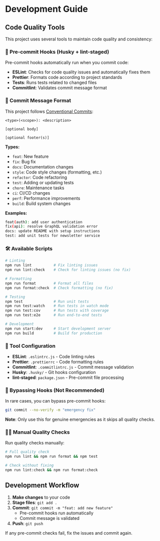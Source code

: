 # Development Guide

## Code Quality Tools

This project uses several tools to maintain code quality and consistency:

### 🎯 Pre-commit Hooks (Husky + lint-staged)

Pre-commit hooks automatically run when you commit code:

- **ESLint**: Checks for code quality issues and automatically fixes them
- **Prettier**: Formats code according to project standards
- **Tests**: Runs tests related to changed files
- **Commitlint**: Validates commit message format

### 📝 Commit Message Format

This project follows [Conventional Commits](https://www.conventionalcommits.org/):

```
<type>(<scope>): <description>

[optional body]

[optional footer(s)]
```

**Types:**

- `feat`: New feature
- `fix`: Bug fix
- `docs`: Documentation changes
- `style`: Code style changes (formatting, etc.)
- `refactor`: Code refactoring
- `test`: Adding or updating tests
- `chore`: Maintenance tasks
- `ci`: CI/CD changes
- `perf`: Performance improvements
- `build`: Build system changes

**Examples:**

```bash
feat(auth): add user authentication
fix(api): resolve GraphQL validation error
docs: update README with setup instructions
test: add unit tests for newsletter service
```

### 🛠️ Available Scripts

```bash
# Linting
npm run lint          # Fix linting issues
npm run lint:check    # Check for linting issues (no fix)

# Formatting
npm run format        # Format all files
npm run format:check  # Check formatting (no fix)

# Testing
npm test              # Run unit tests
npm run test:watch    # Run tests in watch mode
npm run test:cov      # Run tests with coverage
npm run test:e2e      # Run end-to-end tests

# Development
npm run start:dev     # Start development server
npm run build         # Build for production
```

### 🔧 Tool Configuration

- **ESLint**: `.eslintrc.js` - Code linting rules
- **Prettier**: `.prettierrc` - Code formatting rules
- **Commitlint**: `.commitlintrc.js` - Commit message validation
- **Husky**: `.husky/` - Git hooks configuration
- **lint-staged**: `package.json` - Pre-commit file processing

### 🚫 Bypassing Hooks (Not Recommended)

In rare cases, you can bypass pre-commit hooks:

```bash
git commit --no-verify -m "emergency fix"
```

**Note**: Only use this for genuine emergencies as it skips all quality checks.

### 🏃‍♂️ Manual Quality Checks

Run quality checks manually:

```bash
# Full quality check
npm run lint && npm run format && npm test

# Check without fixing
npm run lint:check && npm run format:check
```

## Development Workflow

1. **Make changes** to your code
2. **Stage files**: `git add .`
3. **Commit**: `git commit -m "feat: add new feature"`
   - Pre-commit hooks run automatically
   - Commit message is validated
4. **Push**: `git push`

If any pre-commit checks fail, fix the issues and commit again.
